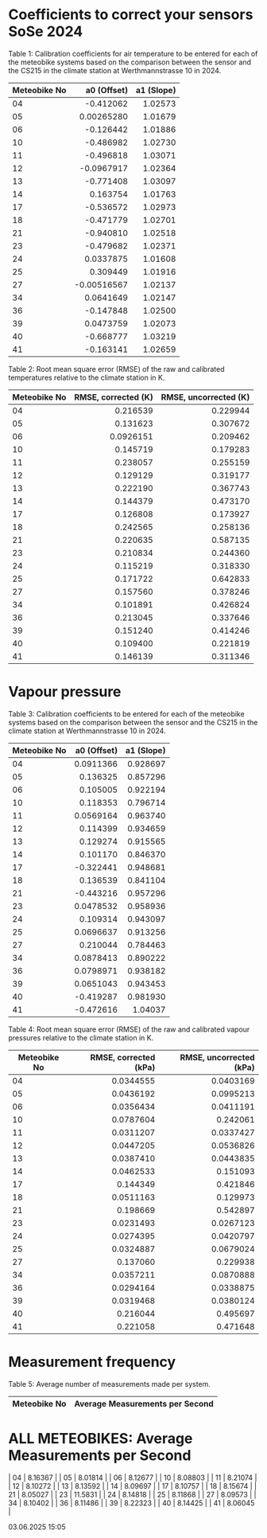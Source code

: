 Coefficients to correct your sensors SoSe 2024
====================================================

Table 1: Calibration coefficients for air temperature to be entered for each of the meteobike systems based on the comparison between the sensor and the CS215 in the climate station at Werthmannstrasse 10 in 2024. 

| Meteobike No | a0 (Offset) | a1 (Slope) | 
| --- | ---: | ---: | 
| 04 |     -0.412062 |       1.02573 |
| 05 |    0.00265280 |       1.01679 |
| 06 |     -0.126442 |       1.01886 |
| 10 |     -0.486982 |       1.02730 |
| 11 |     -0.496818 |       1.03071 |
| 12 |    -0.0967917 |       1.02364 |
| 13 |     -0.771408 |       1.03097 |
| 14 |      0.163754 |       1.01763 |
| 17 |     -0.536572 |       1.02973 |
| 18 |     -0.471779 |       1.02701 |
| 21 |     -0.940810 |       1.02518 |
| 23 |     -0.479682 |       1.02371 |
| 24 |     0.0337875 |       1.01608 |
| 25 |      0.309449 |       1.01916 |
| 27 |   -0.00516567 |       1.02137 |
| 34 |     0.0641649 |       1.02147 |
| 36 |     -0.147848 |       1.02500 |
| 39 |     0.0473759 |       1.02073 |
| 40 |     -0.668777 |       1.03219 |
| 41 |     -0.163141 |       1.02659 |

Table 2: Root mean square error (RMSE) of the raw and calibrated temperatures relative to the climate station in K.

| Meteobike No | RMSE, corrected (K) | RMSE, uncorrected (K) | 
| --- | ---: | ---: |
| 04 |      0.216539 |      0.229944 |
| 05 |      0.131623 |      0.307672 |
| 06 |     0.0926151 |      0.209462 |
| 10 |      0.145719 |      0.179283 |
| 11 |      0.238057 |      0.255159 |
| 12 |      0.129129 |      0.319177 |
| 13 |      0.222190 |      0.367743 |
| 14 |      0.144379 |      0.473170 |
| 17 |      0.126808 |      0.173927 |
| 18 |      0.242565 |      0.258136 |
| 21 |      0.220635 |      0.587135 |
| 23 |      0.210834 |      0.244360 |
| 24 |      0.115219 |      0.318330 |
| 25 |      0.171722 |      0.642833 |
| 27 |      0.157560 |      0.378246 |
| 34 |      0.101891 |      0.426824 |
| 36 |      0.213045 |      0.337646 |
| 39 |      0.151240 |      0.414246 |
| 40 |      0.109400 |      0.221819 |
| 41 |      0.146139 |      0.311346 |

Vapour pressure
====================================================

Table 3: Calibration coefficients to be entered for each of the meteobike systems based on the comparison between the sensor and the CS215 in the climate station at Werthmannstrasse 10 in 2024.

| Meteobike No | a0 (Offset) | a1 (Slope) | 
| --- | ---: | ---: 
| 04 |     0.0911366 |      0.928697 |
| 05 |      0.136325 |      0.857296 |
| 06 |      0.105005 |      0.922194 |
| 10 |      0.118353 |      0.796714 |
| 11 |     0.0569164 |      0.963740 |
| 12 |      0.114399 |      0.934659 |
| 13 |      0.129274 |      0.915565 |
| 14 |      0.101170 |      0.846370 |
| 17 |     -0.322441 |      0.948681 |
| 18 |      0.136539 |      0.841104 |
| 21 |     -0.443216 |      0.957296 |
| 23 |     0.0478532 |      0.958936 |
| 24 |      0.109314 |      0.943097 |
| 25 |     0.0696637 |      0.913256 |
| 27 |      0.210044 |      0.784463 |
| 34 |     0.0878413 |      0.890222 |
| 36 |     0.0798971 |      0.938182 |
| 39 |     0.0651043 |      0.943453 |
| 40 |     -0.419287 |      0.981930 |
| 41 |     -0.472616 |       1.04037 |

Table 4: Root mean square error (RMSE) of the raw and calibrated vapour pressures relative to the climate station in K.

| Meteobike No | RMSE, corrected (kPa) | RMSE, uncorrected (kPa) | 
| --- | ---: | ---: |
| 04 |     0.0344555 |     0.0403169 |
| 05 |     0.0436192 |     0.0995213 |
| 06 |     0.0356434 |     0.0411191 |
| 10 |     0.0787604 |      0.242061 |
| 11 |     0.0311207 |     0.0337427 |
| 12 |     0.0447205 |     0.0536826 |
| 13 |     0.0387410 |     0.0443835 |
| 14 |     0.0462533 |      0.151093 |
| 17 |      0.144349 |      0.421846 |
| 18 |     0.0511163 |      0.129973 |
| 21 |      0.198669 |      0.542897 |
| 23 |     0.0231493 |     0.0267123 |
| 24 |     0.0274395 |     0.0420797 |
| 25 |     0.0324887 |     0.0679024 |
| 27 |      0.137060 |      0.229938 |
| 34 |     0.0357211 |     0.0870888 |
| 36 |     0.0294164 |     0.0338875 |
| 39 |     0.0319468 |     0.0380124 |
| 40 |      0.216044 |      0.495697 |
| 41 |      0.221058 |      0.471648 |

Measurement frequency
===========================

Table 5: Average number of measurements made per system.

| Meteobike No | Average Measurements per Second |
| --- | ---: |
ALL METEOBIKES: Average Measurements per Second
====================================================
| 04 |       8.16367 |
| 05 |       8.01814 |
| 06 |       8.12677 |
| 10 |       8.08803 |
| 11 |       8.21074 |
| 12 |       8.10272 |
| 13 |       8.13592 |
| 14 |       8.09697 |
| 17 |       8.10757 |
| 18 |       8.15674 |
| 21 |       8.05027 |
| 23 |       11.5831 |
| 24 |       8.14818 |
| 25 |       8.11868 |
| 27 |       8.09573 |
| 34 |       8.10402 |
| 36 |       8.11486 |
| 39 |       8.22323 |
| 40 |       8.14425 |
| 41 |       8.06045 |

03.06.2025 15:05


